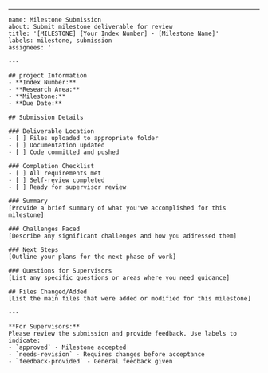 ---
    name: Milestone Submission
    about: Submit milestone deliverable for review
    title: '[MILESTONE] [Your Index Number] - [Milestone Name]'
    labels: milestone, submission
    assignees: ''

    ---

    ## project Information
    - **Index Number:** 
    - **Research Area:** 
    - **Milestone:** 
    - **Due Date:** 

    ## Submission Details

    ### Deliverable Location
    - [ ] Files uploaded to appropriate folder
    - [ ] Documentation updated
    - [ ] Code committed and pushed

    ### Completion Checklist
    - [ ] All requirements met
    - [ ] Self-review completed
    - [ ] Ready for supervisor review

    ### Summary
    [Provide a brief summary of what you've accomplished for this milestone]

    ### Challenges Faced
    [Describe any significant challenges and how you addressed them]

    ### Next Steps
    [Outline your plans for the next phase of work]

    ### Questions for Supervisors
    [List any specific questions or areas where you need guidance]

    ## Files Changed/Added
    [List the main files that were added or modified for this milestone]

    ---

    **For Supervisors:**
    Please review the submission and provide feedback. Use labels to indicate:
    - `approved` - Milestone accepted
    - `needs-revision` - Requires changes before acceptance
    - `feedback-provided` - General feedback given
    